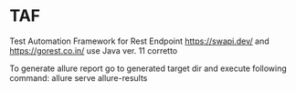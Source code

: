 # TAF
Test Automation Framework for 
Rest Endpoint https://swapi.dev/
and https://gorest.co.in/
use Java ver. 11 corretto

To generate allure report go to generated target dir and execute following command:
allure serve allure-results
